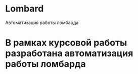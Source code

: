 # Lombard
Автоматизация работы ломбарда
# В рамках курсовой работы разработана автоматизация работы ломбарда

